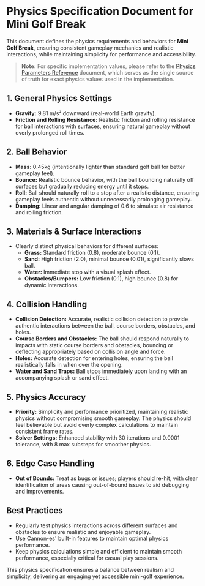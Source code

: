 # Physics Specification Document for Mini Golf Break

This document defines the physics requirements and behaviors for **Mini Golf Break**, ensuring consistent gameplay mechanics and realistic interactions, while maintaining simplicity for performance and accessibility.

> **Note:** For specific implementation values, please refer to the [Physics Parameters Reference](./physics-parameters.md) document, which serves as the single source of truth for exact physics values used in the implementation.

## 1. General Physics Settings

- **Gravity:** 9.81 m/s² downward (real-world Earth gravity).
- **Friction and Rolling Resistance:** Realistic friction and rolling resistance for ball interactions with surfaces, ensuring natural gameplay without overly prolonged roll times.

## 2. Ball Behavior

- **Mass:** 0.45kg (intentionally lighter than standard golf ball for better gameplay feel).
- **Bounce:** Realistic bounce behavior, with the ball bouncing naturally off surfaces but gradually reducing energy until it stops.
- **Roll:** Ball should naturally roll to a stop after a realistic distance, ensuring gameplay feels authentic without unnecessarily prolonging gameplay.
- **Damping:** Linear and angular damping of 0.6 to simulate air resistance and rolling friction.

## 3. Materials & Surface Interactions

- Clearly distinct physical behaviors for different surfaces:
  - **Grass:** Standard friction (0.8), moderate bounce (0.1).
  - **Sand:** High friction (2.0), minimal bounce (0.01), significantly slows ball.
  - **Water:** Immediate stop with a visual splash effect.
  - **Obstacles/Bumpers:** Low friction (0.1), high bounce (0.8) for dynamic interactions.

## 4. Collision Handling

- **Collision Detection:** Accurate, realistic collision detection to provide authentic interactions between the ball, course borders, obstacles, and holes.
- **Course Borders and Obstacles:** The ball should respond naturally to impacts with static course borders and obstacles, bouncing or deflecting appropriately based on collision angle and force.
- **Holes:** Accurate detection for entering holes, ensuring the ball realistically falls in when over the opening.
- **Water and Sand Traps:** Ball stops immediately upon landing with an accompanying splash or sand effect.

## 5. Physics Accuracy

- **Priority:** Simplicity and performance prioritized, maintaining realistic physics without compromising smooth gameplay. The physics should feel believable but avoid overly complex calculations to maintain consistent frame rates.
- **Solver Settings:** Enhanced stability with 30 iterations and 0.0001 tolerance, with 8 max substeps for smoother physics.

## 6. Edge Case Handling

- **Out of Bounds:** Treat as bugs or issues; players should re-hit, with clear identification of areas causing out-of-bound issues to aid debugging and improvements.

## Best Practices

- Regularly test physics interactions across different surfaces and obstacles to ensure realistic and enjoyable gameplay.
- Use Cannon-es' built-in features to maintain optimal physics performance.
- Keep physics calculations simple and efficient to maintain smooth performance, especially critical for casual play sessions.

This physics specification ensures a balance between realism and simplicity, delivering an engaging yet accessible mini-golf experience.
